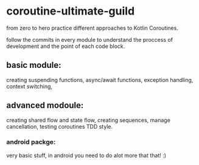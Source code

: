 # coroutine-ultimate-guild
from zero to hero practice different approaches to Kotlin Coroutines.



follow the commits in every module to understand the proccess of development and the point of each code block. 

## basic module: 
creating suspending functions, async/await functions, exception handling, context switching,

## advanced modoule:
creating shared flow and state flow, creating sequences, manage cancellation, testing coroutines TDD style.

### android packge: 
very basic stuff, in android you need to do alot more that that! :)


